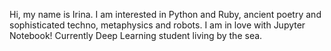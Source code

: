 Hi, my name is Irina. I am interested in Python and Ruby, ancient poetry and sophisticated techno, metaphysics and robots. I am in love with Jupyter Notebook!
Currently Deep Learning student living by the sea.
